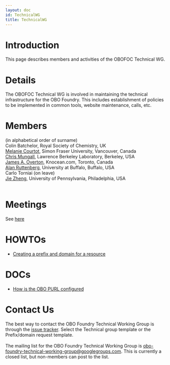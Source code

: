 ```yaml
---
layout: doc
id: TechnicalWG
title: TechnicalWG
---
```


# Introduction #

This page describes members and activities of the OBOFOC Technical WG.


# Details #

The OBOFOC Technical WG is involved in maintaining the technical infrastructure for the OBO Foundry. This includes establishment of policies to be implemented in common tools, website maintenance, calls, etc.

# Members #

(in alphabetical order of surname)<br />
Colin Batchelor, Royal Society of Chemistry, UK
<br>
<a href='http://purl.org/net/mcourtot'>Melanie Courtot</a>, Simon Fraser University, Vancouver, Canada<br>
<a href='http://berkeleybop.org/person/chris-mungall'>Chris Mungall</a>, Lawrence Berkeley Laboratory, Berkeley, USA<br>
<a href='http://james.overton.ca'>James A. Overton</a>, Knocean.com, Toronto, Canada<br>
<a href='http://sciencecommons.org/about/whoweare/ruttenberg/'>Alan Ruttenberg</a>, University at Buffalo, Buffalo, USA<br>
Carlo Torniai (on leave)<br>
<a href='http://cbil.upenn.edu/profile-staff_bio/39'>Jie Zheng</a>, University of Pennsylvania, Philadelphia, USA<br>
<br>
<h1>Meetings</h1>

See <a href='TechnicalWGMeetings.html'>here</a>

<h1>HOWTOs</h1>

<ul><li><a href='PrefixDomain.md'>Creating a prefix and domain for a resource</a></li></ul>

<h1>DOCs</h1>

<ul><li><a href='OBOPURLDomain.md'>How is the OBO PURL configured</a></li></ul>

<h1>Contact Us</h1>

The best way to contact the OBO Foundry Technical Working Group is through the <a href='https://github.com/OBOFoundry/OBOFoundry.github.io/issues'>issue tracker</a>. Select the Technical group template or the Prefix/domain request template.<br>
<br>
The mailing list for the OBO Foundry Technical Working Group is <a href='mailto:obo-foundry-technical-working-group@googlegroups.com'>obo-foundry-technical-working-group@googlegroups.com</a>. This is currently a closed list, but non-members can post to the list.
